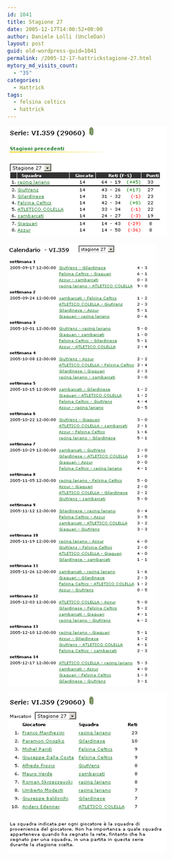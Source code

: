 ```yaml
---
id: 1041
title: Stagione 27
date: 2005-12-17T14:00:52+00:00
author: Daniele Lolli (UncleDan)
layout: post
guid: old-wordpress-guid=1041
permalink: /2005-12-17-hattrickstagione-27.html
mytory_md_visits_count:
  - "35"
categories:
  - Hattrick
tags:
  - felsina celtics
  - hattrick
---
```

![Stagione 27 - Classifica](/uploads/2007/10/27-1-classifica.png)

![Stagione 27 - Calendario](/uploads/2007/10/27-2-calendario.png)

![Stagione 27 - Marcatori](/uploads/2007/10/27-3-marcatori.png)